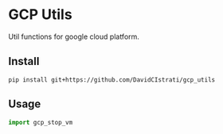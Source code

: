 # GCP Utils
Util functions for google cloud platform.

## Install
```commandline
pip install git+https://github.com/DavidCIstrati/gcp_utils
```

## Usage
```python
import gcp_stop_vm
```
